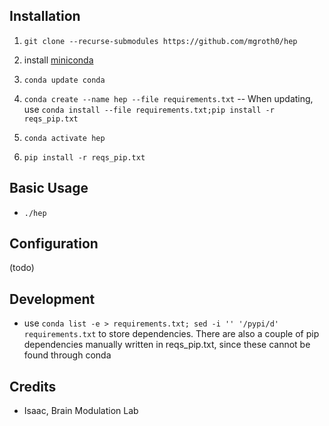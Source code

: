Installation
-

1. `git clone --recurse-submodules https://github.com/mgroth0/hep`

2. install [miniconda](https://docs.conda.io/en/latest/miniconda.html)

3. `conda update conda`

4. `conda create --name hep --file requirements.txt`
-- When updating, use `conda install --file requirements.txt;pip install -r reqs_pip.txt`

5. `conda activate hep`
6. `pip install -r reqs_pip.txt`

Basic Usage
-

- `./hep`

Configuration
-

(todo)

Development
- 

- use `conda list -e > requirements.txt; sed -i '' '/pypi/d' requirements.txt` to store dependencies.
There are also a couple of pip dependencies manually written in reqs_pip.txt, since these cannot be found through conda

Credits
-

- Isaac, Brain Modulation Lab
